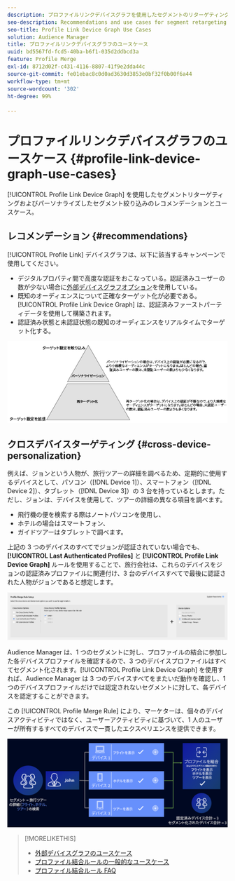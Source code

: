 ```yaml
---
description: プロファイルリンクデバイスグラフを使用したセグメントのリターゲティングと、パーソナライズされたセグメント認定のレコメンデーションおよびユースケース。
seo-description: Recommendations and use cases for segment retargeting and personalized segment qualification with the Profile Link device graph.
seo-title: Profile Link Device Graph Use Cases
solution: Audience Manager
title: プロファイルリンクデバイスグラフのユースケース
uuid: bd5567fd-fcd5-40ba-b6f1-035d2ddbcd3a
feature: Profile Merge
exl-id: 8712d02f-c431-4116-8807-41f9e2dda44c
source-git-commit: fe01ebac8c0d0ad3630d3853e0bf32f0b00f6a44
workflow-type: tm+mt
source-wordcount: '302'
ht-degree: 99%

---
```


# プロファイルリンクデバイスグラフのユースケース {#profile-link-device-graph-use-cases}

[!UICONTROL Profile Link Device Graph] を使用したセグメントリターゲティングおよびパーソナライズしたセグメント絞り込みのレコメンデーションとユースケース。

## レコメンデーション {#recommendations}

[!UICONTROL Profile Link] デバイスグラフは、以下に該当するキャンペーンで使用してください。

* デジタルプロパティ間で高度な認証をおこなっている。認証済みユーザーの数が少ない場合に[外部デバイスグラフオプション](merge-rule-definitions.md#device-options)を使用している。
* 既知のオーディエンスについて正確なターゲット化が必要である。[!UICONTROL Profile Link Device Graph] は、認証済みファーストパーティデータを使用して構築されます。
* 認証済み状態と未認証状態の既知のオーディエンスをリアルタイムでターゲット化する。

![](assets/merge-rule-triangle2.png)

## クロスデバイスターゲティング {#cross-device-personalization}

例えば、ジョンという人物が、旅行ツアーの詳細を調べるため、定期的に使用するデバイスとして、パソコン（[!DNL Device 1]）、スマートフォン（[!DNL Device 2]）、タブレット（[!DNL Device 3]）の 3 台を持っているとします。ただし、ジョンは、デバイスを使用して、ツアーの詳細の異なる項目を調べます。

* 飛行機の便を検索する際はノートパソコンを使用し、
* ホテルの場合はスマートフォン、
* ガイドツアーはタブレットで調べます。

上記の 3 つのデバイスのすべてでジョンが認証されていない場合でも、**[!UICONTROL Last Authenticated Profiles]** と **[!UICONTROL Profile Link Device Graph]** ルールを使用することで、旅行会社は、これらのデバイスをジョンの認証済みプロファイルに関連付け、3 台のデバイスすべてで最後に認証された人物がジョンであると想定します。

![last-device-graph](assets/last-device-graph.png)

Audience Manager は、1 つのセグメントに対し、プロファイルの結合に参加した各デバイスプロファイルを確認するので、3 つのデバイスプロファイルはすべてセグメント化されます。[!UICONTROL Profile Link Device Graph] を使用すれば、Audience Manager は 3 つのデバイスすべてをまたいだ動作を確認し、1 つのデバイスプロファイルだけでは認定されないセグメントに対して、各デバイスを認定することができます。

この [!UICONTROL Profile Merge Rule] により、マーケターは、個々のデバイスアクティビティではなく、ユーザーアクティビティに基づいて、1 人のユーザーが所有するすべてのデバイスで一貫したエクスペリエンスを提供できます。

![cross-device-personalization](assets/cross-device-personalization.png)

>[!MORELIKETHIS]
>
>* [ 外部デバイスグラフのユースケース](external-graph-use-cases.md)
>* [プロファイル結合ルールの一般的なユースケース](merge-rule-targeting-options.md)
>* [プロファイル結合ルール FAQ](../../faq/faq-profile-merge.md)

